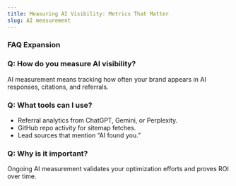 ```yaml
---
title: Measuring AI Visibility: Metrics That Matter
slug: AI measurement
---
```


### FAQ Expansion
### Q: How do you measure AI visibility?
AI measurement means tracking how often your brand appears in AI responses, citations, and referrals.

### Q: What tools can I use?
- Referral analytics from ChatGPT, Gemini, or Perplexity.
- GitHub repo activity for sitemap fetches.
- Lead sources that mention “AI found you.”

### Q: Why is it important?
Ongoing AI measurement validates your optimization efforts and proves ROI over time.